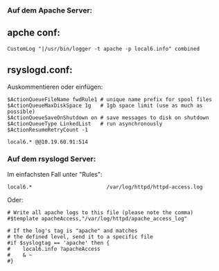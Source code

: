 ### Auf dem Apache Server:

## apche conf:
```
CustomLog "|/usr/bin/logger -t apache -p local6.info" combined
``` 

## rsyslogd.conf:

Auskommentieren oder einfügen:

```
$ActionQueueFileName fwdRule1 # unique name prefix for spool files
$ActionQueueMaxDiskSpace 1g   # 1gb space limit (use as much as possible)
$ActionQueueSaveOnShutdown on # save messages to disk on shutdown
$ActionQueueType LinkedList   # run asynchronously
$ActionResumeRetryCount -1

local6.* @@10.19.60.91:514
```


### Auf dem rsyslogd Server:

Im einfachsten Fall unter "Rules":
```
local6.*                        /var/log/httpd/httpd-access.log
```

Oder:
```
# Write all apache logs to this file (please note the comma)
#$template apacheAccess,"/var/log/httpd/apache_access_log"

# If the log's tag is "apache" and matches
# the defined level, send it to a specific file
#if $syslogtag == 'apache' then {
#    local6.info ?apacheAccess
#    & ~
#}
```

